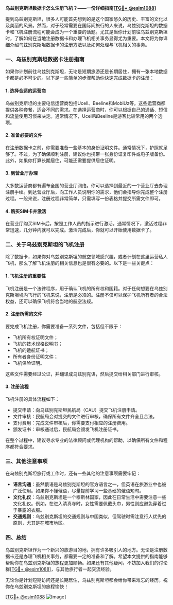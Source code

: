 **乌兹别克斯坦数据卡怎么注册飞机？——一份详细指南[[TG💪+ @esim1088](https://t.me/s/esim1088)]**

提到乌兹别克斯坦，很多人可能首先想到的是这个国家悠久的历史、丰富的文化以及美丽的风景。然而，对于经常需要在国际间旅行的人来说，乌兹别克斯坦的数据卡和飞机注册流程可能会成为一个重要的话题。尤其是当你计划前往乌兹别克斯坦时，了解如何在当地注册数据卡和办理飞机相关事务显得尤为重要。本文将为你详细介绍乌兹别克斯坦数据卡的注册方法以及如何处理与飞机相关的事务。

### 一、乌兹别克斯坦数据卡注册指南

如果你计划前往乌兹别克斯坦，无论是短期旅游还是长期居住，拥有一张本地数据卡都是必不可少的。以下是一些简单的步骤帮助你快速完成数据卡的注册：

#### 1. 选择合适的运营商
乌兹别克斯坦的主要电信运营商包括Ucell、Beeline和MobiUz等。这些运营商都提供各种套餐，适合不同的需求。在选择运营商时，你可以根据自己的通话、短信和流量使用习惯来决定。通常情况下，Ucell和Beeline是游客比较常用的两个选项。

#### 2. 准备必要的文件
在注册数据卡之前，你需要准备一些基本的身份证明文件。通常情况下，护照就足够了。不过，为了确保顺利注册，建议你也携带一张身份证复印件或电子版备份。此外，如果你打算长期居住，可能还需要提供居住证明。

#### 3. 到营业厅办理
大多数运营商都有遍布全国的营业厅网络。你可以选择到最近的一个营业厅去办理注册手续。到达营业厅后，向工作人员说明你的需求，他们会指导你完成整个注册过程。一般来说，注册过程非常简单，只需填写一份表格并提交所需文件即可。

#### 4. 购买SIM卡并激活
在营业厅购买SIM卡后，按照工作人员的指示进行激活。通常情况下，激活过程非常迅速，几分钟内就可以完成。激活完成后，你就可以开始使用数据卡了。

### 二、关于乌兹别克斯坦的飞机注册

除了数据卡，如果你对乌兹别克斯坦的航空领域感兴趣，或者计划在这里运营私人飞机，那么了解飞机注册的相关信息也是很有必要的。以下是一些关键点：

#### 1. 飞机注册的重要性
飞机注册是一个法律程序，用于确认飞机的所有权和国籍。对于任何想要在乌兹别克斯坦境内飞行的飞机来说，注册是必须的。注册不仅可以保护飞机所有者的合法权益，还可以确保飞机符合当地的航空法规。

#### 2. 注册所需的文件
要完成飞机注册，你需要准备一系列文件，包括但不限于：
- 飞机所有权证明文件；
- 飞机的技术规格说明书；
- 飞机的适航证书；
- 所有者身份证明文件；
- 飞机保险证明。

这些文件需要经过公证，并翻译成乌兹别克语，然后提交给相关部门进行审核。

#### 3. 注册流程
飞机注册的具体流程如下：
- 提交申请：向乌兹别克斯坦民航局（CAU）提交飞机注册申请。
- 文件审核：民航局会对提交的文件进行审核，确保所有文件齐全且合法。
- 支付费用：完成文件审核后，你需要支付相应的注册费用。
- 颁发证书：审核通过后，民航局会颁发飞机注册证书。

在整个过程中，建议寻求专业的法律顾问或代理机构的帮助，以确保所有文件和程序都符合要求。

### 三、其他注意事项

在乌兹别克斯坦旅行或工作时，还有一些其他的注意事项需要牢记：
- **语言沟通**：虽然俄语是乌兹别克斯坦的官方语言之一，但英语在旅游业中也被广泛使用。如果你不懂俄语，尽量提前学习一些基础的俄语短句。
- **文化礼仪**：乌兹别克斯坦是一个穆斯林国家，因此在日常生活中需要注意一些文化礼仪。例如，在进入清真寺时，女性需要佩戴头巾，男性则应避免穿着过于暴露的衣服。
- **交通规则**：乌兹别克斯坦的交通规则与中国类似，但驾驶时需注意行人优先的原则，尤其是在城市地区。

### 四、总结

乌兹别克斯坦作为一个新兴的旅游目的地，拥有许多吸引人的地方。无论是注册数据卡还是办理飞机相关事务，都需要一定的准备和了解。希望本文提供的指南能够帮助你在乌兹别克斯坦的旅程更加顺畅。如果还有其他疑问，不妨加入我们的讨论群[[TG💪+ @esim1088](https://t.me/s/esim1088)]，与其他旅行者一起交流经验。

无论你是计划短期访问还是长期居住，乌兹别克斯坦都会给你带来难忘的经历。祝你在乌兹别克斯坦的旅程愉快！

[[TG💪+ @esim1088](https://t.me/s/esim1088) ![Image](https://i.postimg.cc/4NQfJmqS/Snipaste-2025-05-13-00-14-12.png)]